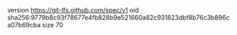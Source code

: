 version https://git-lfs.github.com/spec/v1
oid sha256:9779b8c93f78677e4fb828b9e521660a82c931823dbf8b76c3b896ca07b69cba
size 70
